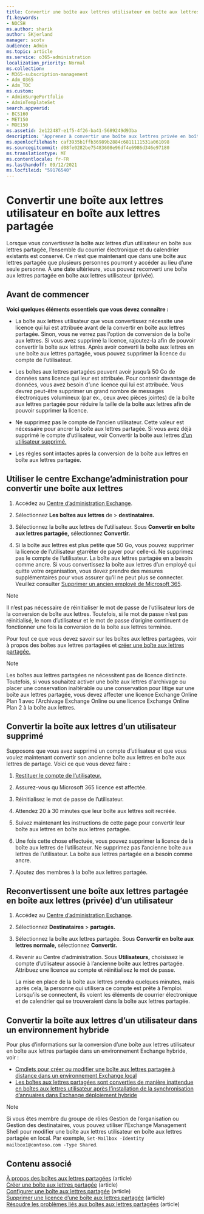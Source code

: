 ```yaml
---
title: Convertir une boîte aux lettres utilisateur en boîte aux lettres partagée
f1.keywords:
- NOCSH
ms.author: sharik
author: SKjerland
manager: scotv
audience: Admin
ms.topic: article
ms.service: o365-administration
localization_priority: Normal
ms.collection:
- M365-subscription-management
- Adm_O365
- Adm_TOC
ms.custom:
- AdminSurgePortfolio
- AdminTemplateSet
search.appverid:
- BCS160
- MET150
- MOE150
ms.assetid: 2e122487-e1f5-4f26-ba41-5689249d93ba
description: 'Apprenez à convertir une boîte aux lettres privée en boîte aux lettres partagée accessible par plusieurs personnes et non par une seule personne. '
ms.openlocfilehash: caf3935b1ffb36989b2884c6811111531a061098
ms.sourcegitcommit: d08fe0282be75483608e96df4e6986d346e97180
ms.translationtype: MT
ms.contentlocale: fr-FR
ms.lasthandoff: 09/12/2021
ms.locfileid: "59176540"
---
```

# <a name="convert-a-user-mailbox-to-a-shared-mailbox"></a>Convertir une boîte aux lettres utilisateur en boîte aux lettres partagée

Lorsque vous convertissez la boîte aux lettres d’un utilisateur en boîte aux lettres partagée, l’ensemble du courrier électronique et du calendrier existants est conservé. Ce n’est que maintenant que dans une boîte aux lettres partagée que plusieurs personnes pourront y accéder au lieu d’une seule personne. À une date ultérieure, vous pouvez reconverti une boîte aux lettres partagée en boîte aux lettres utilisateur (privée).

## <a name="before-you-begin"></a>Avant de commencer

**Voici quelques éléments essentiels que vous devez connaître :**

- La boîte aux lettres utilisateur que vous convertissez nécessite une licence qui lui est attribuée avant de la convertir en boîte aux lettres partagée. Sinon, vous ne verrez pas l’option de conversion de la boîte aux lettres. Si vous avez supprimé la licence, rajoutez-la afin de pouvoir convertir la boîte aux lettres. Après avoir converti la boîte aux lettres en une boîte aux lettres partagée, vous pouvez supprimer la licence du compte de l’utilisateur.

- Les boîtes aux lettres partagées peuvent avoir jusqu’à 50 Go de données sans licence qui leur est attribuée. Pour contenir davantage de données, vous avez besoin d’une licence qui lui est attribuée. Vous devrez peut-être supprimer un grand nombre de messages électroniques volumineux (par ex., ceux avec pièces jointes) de la boîte aux lettres partagée pour réduire la taille de la boîte aux lettres afin de pouvoir supprimer la licence.

- Ne supprimez pas le compte de l’ancien utilisateur. Cette valeur est nécessaire pour ancrer la boîte aux lettres partagée. Si vous avez déjà supprimé le compte d’utilisateur, voir Convertir la boîte aux lettres [d’un utilisateur supprimé.](#convert-the-mailbox-of-a-deleted-user)

- Les règles sont intactes après la conversion de la boîte aux lettres en boîte aux lettres partagée.

## <a name="use-the-exchange-admin-center-to-convert-a-mailbox"></a>Utiliser le centre Exchange’administration pour convertir une boîte aux lettres
 
1. Accédez au <a href="https://go.microsoft.com/fwlink/p/?linkid=2059104" target="_blank">Centre d’administration Exchange</a>.

2. Sélectionnez **Les boîtes aux lettres** de \> **destinataires.**

3. Sélectionnez la boîte aux lettres de l’utilisateur. Sous **Convertir en boîte aux lettres partagée,** sélectionnez **Convertir.**

4. Si la boîte aux lettres est plus petite que 50 Go, vous pouvez supprimer la licence de l’utilisateur [et](../manage/remove-licenses-from-users.md)arrêter de payer pour celle-ci. Ne supprimez pas le compte de l’utilisateur. La boîte aux lettres partagée en a besoin comme ancre. Si vous convertissez la boîte aux lettres d’un employé qui quitte votre organisation, vous devez prendre des mesures supplémentaires pour vous assurer qu’il ne peut plus se connecter. Veuillez consulter [Supprimer un ancien employé de Microsoft 365](../add-users/remove-former-employee.md).
    
> [!NOTE]
> Il n’est pas nécessaire de réinitialiser le mot de passe de l’utilisateur lors de la conversion de boîte aux lettres. Toutefois, si le mot  de passe n’est pas réinitialisé, le nom d’utilisateur et le mot de passe d’origine continuent de fonctionner une fois la conversion de la boîte aux lettres terminée.

Pour tout ce que vous devez savoir [](about-shared-mailboxes.md) sur les boîtes aux lettres partagées, voir à propos des boîtes aux lettres partagées et [créer une boîte aux lettres partagée.](create-a-shared-mailbox.md)

> [!NOTE]
> Les boîtes aux lettres partagées ne nécessitent pas de licence distincte. Toutefois, si vous souhaitez activer une boîte aux lettres d'archivage ou placer une conservation inaltérable ou une conservation pour litige sur une boîte aux lettres partagée, vous devez affecter une licence Exchange Online Plan 1 avec l'Archivage Exchange Online ou une licence Exchange Online Plan 2 à la boîte aux lettres.

## <a name="convert-the-mailbox-of-a-deleted-user"></a>Convertir la boîte aux lettres d’un utilisateur supprimé

Supposons que vous avez supprimé un compte d’utilisateur et que vous voulez maintenant convertir son ancienne boîte aux lettres en boîte aux lettres de partage. Voici ce que vous devez faire :

1. [Restituer le compte de l’utilisateur.](../add-users/restore-user.md)

2. Assurez-vous qu Microsoft 365 licence est affectée.

3. Réinitialisez le mot de passe de l’utilisateur.
    
4. Attendez 20 à 30 minutes que leur boîte aux lettres soit recréée.
    
5. Suivez maintenant les instructions de cette page pour convertir leur boîte aux lettres en boîte aux lettres partagée.
    
6. Une fois cette chose effectuée, vous pouvez supprimer la licence de la boîte aux lettres de l’utilisateur. Ne supprimez pas l’ancienne boîte aux lettres de l’utilisateur. La boîte aux lettres partagée en a besoin comme ancre.
    
7. Ajoutez des membres à la boîte aux lettres partagée.

## <a name="convert-a-shared-mailbox-back-to-a-users-private-mailbox"></a>Reconvertissent une boîte aux lettres partagée en boîte aux lettres (privée) d’un utilisateur

1. Accédez au <a href="https://go.microsoft.com/fwlink/p/?linkid=2059104" target="_blank">Centre d’administration Exchange</a>.
   
2. Sélectionnez **Destinataires** \> **partagés.**

3. Sélectionnez la boîte aux lettres partagée. Sous **Convertir en boîte aux lettres normale,** sélectionnez **Convertir.**

4. Revenir au Centre d’administration. Sous **Utilisateurs,** choisissez le compte d’utilisateur associé à l’ancienne boîte aux lettres partagée. Attribuez une licence au compte et réinitialisez le mot de passe.

   La mise en place de la boîte aux lettres prendra quelques minutes, mais après cela, la personne qui utilisera ce compte est prête à l’emploi. Lorsqu’ils se connectent, ils voient les éléments de courrier électronique et de calendrier qui se trouveraient dans la boîte aux lettres partagée.

## <a name="convert-a-users-mailbox-in-a-hybrid-environment"></a>Convertir la boîte aux lettres d’un utilisateur dans un environnement hybride

Pour plus d’informations sur la conversion d’une boîte aux lettres utilisateur en boîte aux lettres partagée dans un environnement Exchange hybride, voir :

 - [Cmdlets pour créer ou modifier une boîte aux lettres partagée à distance dans un environnement Exchange local](https://support.microsoft.com/office/cmdlets-to-create-or-modify-a-remote-shared-mailbox-in-an-on-premises-exchange-environment-9e83fb59-c001-729c-a4c0-b2964c154b49)
 - [Les boîtes aux lettres partagées sont converties de manière inattendue en boîtes aux lettres utilisateur après l’installation de la synchronisation d’annuaires dans Exchange déploiement hybride](/exchange/troubleshoot/user-and-shared-mailboxes/shared-mailboxes-unexpectedly-converted-to-user-mailboxes)
 

> [!NOTE]
> Si vous êtes membre du groupe de rôles Gestion de l’organisation ou Gestion des destinataires, vous pouvez utiliser l’Exchange Management Shell pour modifier une boîte aux lettres utilisateur en boîte aux lettres partagée en local. Par exemple, `Set-Mailbox -Identity mailbox1@contoso.com -Type Shared`.

## <a name="related-content"></a>Contenu associé

[À propos des boîtes aux lettres partagées](about-shared-mailboxes.md) (article)\
[Créer une boîte aux lettres partagée](create-a-shared-mailbox.md) (article)\
[Configurer une boîte aux lettres partagée](configure-a-shared-mailbox.md) (article)\
[Supprimer une licence d’une boîte aux lettres partagée](remove-license-from-shared-mailbox.md) (article)\
[Résoudre les problèmes liés aux boîtes aux lettres partagées](resolve-issues-with-shared-mailboxes.md) (article)